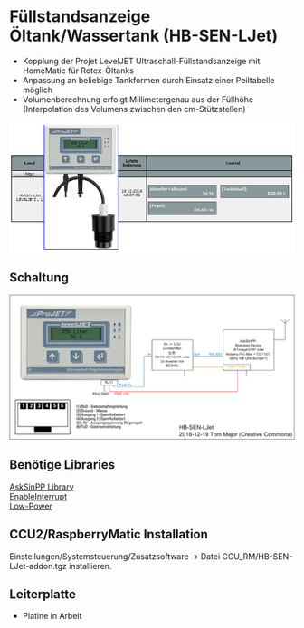 
# Füllstandsanzeige Öltank/Wassertank (HB-SEN-LJet)

- Kopplung der Projet LevelJET Ultraschall-Füllstandsanzeige mit HomeMatic für Rotex-Öltanks
- Anpassung an beliebige Tankformen durch Einsatz einer Peiltabelle möglich
- Volumenberechnung erfolgt Millimetergenau aus der Füllhöhe (Interpolation des Volumens zwischen den cm-Stützstellen)

![pic](Images/LevelJet_WebUI.jpg)


## Schaltung

![pic](Images/Blockschaltbild_HB-SEN-LJet.png)


## Benötige Libraries

[AskSinPP Library](https://github.com/pa-pa/AskSinPP)</br>
[EnableInterrupt](https://github.com/GreyGnome/EnableInterrupt)</br>
[Low-Power](https://github.com/rocketscream/Low-Power)


## CCU2/RaspberryMatic Installation

Einstellungen/Systemsteuerung/Zusatzsoftware -> Datei CCU_RM/HB-SEN-LJet-addon.tgz installieren.


## Leiterplatte

- Platine in Arbeit
